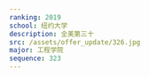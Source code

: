 ```yaml
---
ranking: 2019
school: 纽约大学
description: 全美第三十
src: /assets/offer_update/326.jpg
major: 工程学院
sequence: 323
---
```

